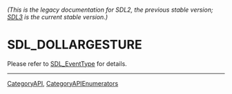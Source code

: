 ###### (This is the legacy documentation for SDL2, the previous stable version; [SDL3](https://wiki.libsdl.org/SDL3/) is the current stable version.)
# SDL_DOLLARGESTURE

Please refer to [SDL_EventType](SDL_EventType) for details.

----
[CategoryAPI](CategoryAPI), [CategoryAPIEnumerators](CategoryAPIEnumerators)

